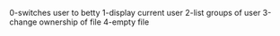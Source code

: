 0-switches user to betty
1-display current user
2-list groups of user
3-change ownership of file
4-empty file
